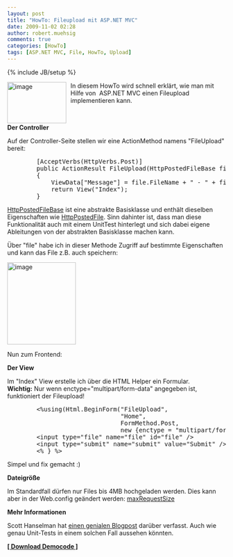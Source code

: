 ```yaml
---
layout: post
title: "HowTo: Fileupload mit ASP.NET MVC"
date: 2009-11-02 02:28
author: robert.muehsig
comments: true
categories: [HowTo]
tags: [ASP.NET MVC, File, HowTo, Upload]
---
```

{% include JB/setup %}
<p><a href="{{BASE_PATH}}/assets/wp-images/image862.png"><img style="border-right: 0px; border-top: 0px; margin: 0px 10px 0px 0px; border-left: 0px; border-bottom: 0px" height="95" alt="image" src="{{BASE_PATH}}/assets/wp-images/image_thumb47.png" width="136" align="left" border="0"></a> In diesem HowTo wird schnell erklärt, wie man mit Hilfe von&nbsp; ASP.NET MVC einen Fileupload implementieren kann. </p> <p>&nbsp;</p><!--more--> <p><strong>Der Controller</strong></p> <p>Auf der Controller-Seite stellen wir eine ActionMethod namens "FileUpload" bereit:</p> <p> <div class="wlWriterSmartContent" id="scid:812469c5-0cb0-4c63-8c15-c81123a09de7:10a5f804-e096-4029-bf81-3ddd9d6c33c4" style="padding-right: 0px; display: inline; padding-left: 0px; float: none; padding-bottom: 0px; margin: 0px; padding-top: 0px"><pre name="code" class="c#">        [AcceptVerbs(HttpVerbs.Post)]
        public ActionResult FileUpload(HttpPostedFileBase file)
        {
            ViewData["Message"] = file.FileName + " - " + file.ContentLength.ToString();
            return View("Index");
        }</pre></div></p>
<p><a href="http://msdn.microsoft.com/en-us/library/system.web.httppostedfilebase.aspx">HttpPostedFileBase</a> ist eine abstrakte Basisklasse und enthält dieselben Eigenschaften wie <a href="http://msdn.microsoft.com/en-us/library/system.web.httppostedfile.aspx">HttpPostedFile</a>. Sinn dahinter ist, dass man diese Funktionalität auch mit einem UnitTest hinterlegt und sich dabei eigene Ableitungen von der abstrakten Basisklasse machen kann. </p>
<p>Über "file" habe ich in dieser Methode Zugriff auf bestimmte Eigenschaften und kann das File z.B. auch speichern:</p>
<p><a href="{{BASE_PATH}}/assets/wp-images/image863.png"><img style="border-right: 0px; border-top: 0px; border-left: 0px; border-bottom: 0px" height="189" alt="image" src="{{BASE_PATH}}/assets/wp-images/image_thumb48.png" width="158" border="0"></a> </p>
<p>Nun zum Frontend:</p>
<p><strong>Der View</strong></p>
<p>Im "Index" View erstelle ich über die HTML Helper ein Formular. <br><strong>Wichtig:</strong> Nur wenn enctype="multipart/form-data" angegeben ist, funktioniert der Fileupload!</p>
<div class="wlWriterSmartContent" id="scid:812469c5-0cb0-4c63-8c15-c81123a09de7:07c678d2-78c8-46a6-adc2-e83086121726" style="padding-right: 0px; display: inline; padding-left: 0px; float: none; padding-bottom: 0px; margin: 0px; padding-top: 0px"><pre name="code" class="c#">        &lt;%using(Html.BeginForm("FileUpload", 
                               "Home", 
                               FormMethod.Post,
                               new {enctype = "multipart/form-data"})) { %&gt;
        &lt;input type="file" name="file" id="file" /&gt;
        &lt;input type="submit" name="submit" value="Submit" /&gt;
        &lt;% } %&gt;</pre></div>
<p>Simpel und fix gemacht :)</p>
<p><strong>Dateigröße</strong></p>
<p>Im Standardfall dürfen nur Files bis 4MB hochgeladen werden. Dies kann aber in der Web.config geändert werden: <a href="http://msdn.microsoft.com/en-us/library/system.web.configuration.httpruntimesection.maxrequestlength.aspx">maxRequestSize</a></p>
<p><strong>Mehr Informationen</strong></p>
<p>Scott Hanselman hat <a href="http://www.hanselman.com/blog/ABackToBasicsCaseStudyImplementingHTTPFileUploadWithASPNETMVCIncludingTestsAndMocks.aspx">einen genialen Blogpost</a> darüber verfasst. Auch wie genau Unit-Tests in einem solchen Fall aussehen könnten. </p>
<p><a href="http://{{BASE_PATH}}/assets/files/democode/mvcfileupload/mvcfileupload.zip"><strong>[ Download Democode ]</strong></a></p>
